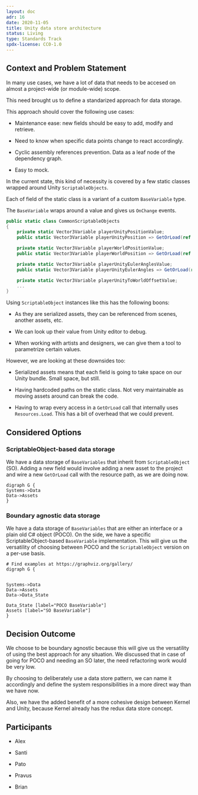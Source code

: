 ```yaml
---
layout: doc
adr: 16
date: 2020-11-05
title: Unity data store architecture
status: Living
type: Standards Track
spdx-license: CC0-1.0
---
```


## Context and Problem Statement

In many use cases, we have a lot of data that needs to be accesed on almost a project-wide (or module-wide) scope.

This need brought us to define a standarized approach for data storage. 

This approach should cover the following use cases:

* Maintenance ease: new fields should be easy to add, modify and retrieve.

* Need to know when specific data points change to react accordingly.

* Cyclic assembly references prevention. Data as a leaf node of the dependency graph.

* Easy to mock.

In the current state, this kind of necessity is covered by a few static classes wrapped around Unity `ScriptableObjects`.

Each of field of the static class is a variant of a custom `BaseVariable` type. 

The `BaseVariable` wraps around a value and gives us `OnChange` events.
```csharp
public static class CommonScriptableObjects
{
    private static Vector3Variable playerUnityPositionValue;
    public static Vector3Variable playerUnityPosition => GetOrLoad(ref playerUnityPositionValue, "ScriptableObjects/PlayerUnityPosition");

    private static Vector3Variable playerWorldPositionValue;
    public static Vector3Variable playerWorldPosition => GetOrLoad(ref playerWorldPositionValue, "ScriptableObjects/PlayerWorldPosition");

    private static Vector3Variable playerUnityEulerAnglesValue;
    public static Vector3Variable playerUnityEulerAngles => GetOrLoad(ref playerUnityEulerAnglesValue, "ScriptableObjects/PlayerUnityEulerAngles");

    private static Vector3Variable playerUnityToWorldOffsetValue;
    ...
}
```

Using `ScriptableObject` instances like this has the following boons:

- As they are serialized assets, they can be referenced from scenes, another assets, etc.

- We can look up their value from Unity editor to debug.

- When working with artists and designers, we can give them a tool to parametrize certain values.

However, we are looking at these downsides too:

- Serialized assets means that each field is going to take space on our Unity bundle. Small space, but still.

- Having hardcoded paths on the static class. Not very maintainable as moving assets around can break the code.

- Having to wrap every access in a `GetOrLoad` call that internally uses `Resources.Load`. This has a bit of overhead that we could prevent.

## Considered Options

### ScriptableObject-based data storage

We have a data storage of `BaseVariables` that inherit from `ScriptableObject` (SO). Adding a new field would involve adding a new asset to the project and wire a new `GetOrLoad` call with the resource path, as we are doing now.

```x-dot
digraph G {
Systems->Data
Data->Assets
}
```

### Boundary agnostic data storage

We have a data storage of `BaseVariables` that are either an interface or a plain old C# object (POCO). On the side, we have a specific ScriptableObject-based `BaseVariable` implementation. This will give us the versatility of choosing between POCO and the `ScriptableObject` version on a per-use basis. 

```x-dot
# Find examples at https://graphviz.org/gallery/
digraph G {


Systems->Data
Data->Assets
Data->Data_State

Data_State [label="POCO BaseVariable"]
Assets [label="SO BaseVariable"]
}
```

## Decision Outcome

We choose to be boundary agnostic because this will give us the versatility of using the best approach for any situation. We discussed that in case of going for POCO and needing an SO later, the need refactoring work would be very low.

By choosing to deliberately use a data store pattern, we can name it accordingly and define the system responsibilities in a more direct way than we have now.

Also, we have the added benefit of a more cohesive design between Kernel and Unity, because Kernel already has the redux data store concept. 

## Participants

- Alex

- Santi

- Pato

- Pravus

- Brian
